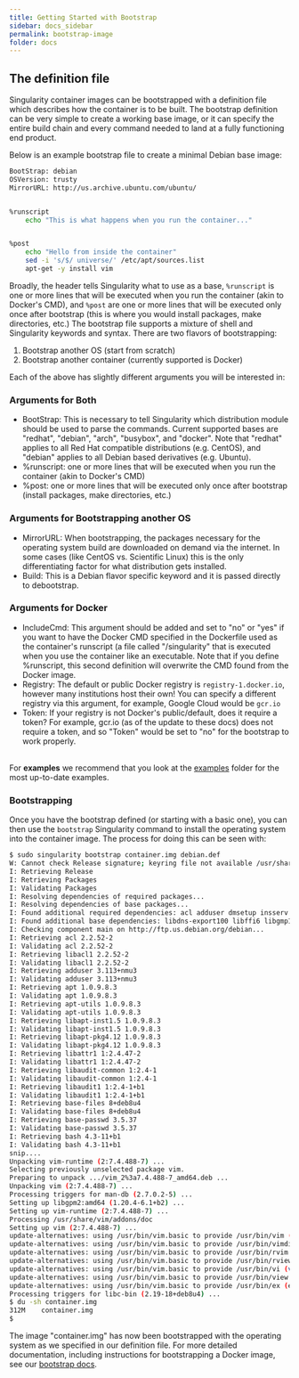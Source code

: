 ```yaml
---
title: Getting Started with Bootstrap
sidebar: docs_sidebar
permalink: bootstrap-image
folder: docs
---
```


## The definition file
Singularity container images can be bootstrapped with a definition file which describes how the container is to be built. The bootstrap definition can be very simple to create a working base image, or it can specify the entire build chain and every command needed to land at a fully functioning end product.

Below is an example bootstrap file to create a minimal Debian base image:

```bash
BootStrap: debian
OSVersion: trusty
MirrorURL: http://us.archive.ubuntu.com/ubuntu/


%runscript
    echo "This is what happens when you run the container..."


%post
    echo "Hello from inside the container"
    sed -i 's/$/ universe/' /etc/apt/sources.list
    apt-get -y install vim
```

Broadly, the header tells Singularity what to use as a base, `%runscript` is one or more lines that will be executed when you run the container (akin to Docker's CMD), and `%post` are one or more lines that will be executed only once after bootstrap (this is where you would install packages, make directories, etc.) The bootstrap file supports a mixture of shell and Singularity keywords and syntax. There are two flavors of bootstrapping:

1. Bootstrap another OS (start from scratch)
2. Bootstrap another container (currently supported is Docker)

Each of the above has slightly different arguments you will be interested in:

### Arguments for Both

- BootStrap: This is necessary to tell Singularity which distribution module should be used to parse the commands. Current supported bases are "redhat", "debian", "arch", "busybox", and "docker". Note that "redhat" applies to all Red Hat compatible distributions (e.g. CentOS), and "debian" applies to all Debian based derivatives (e.g. Ubuntu).
- %runscript: one or more lines that will be executed when you run the container (akin to Docker's CMD)
- %post: one or more lines that will be executed only once after bootstrap (install packages, make directories, etc.) 


### Arguments for Bootstrapping another OS
- MirrorURL: When bootstrapping, the packages necessary for the operating system build are downloaded on demand via the internet. In some cases (like CentOS vs. Scientific Linux) this is the only differentiating factor for what distribution gets installed.
- Build: This is a Debian flavor specific keyword and it is passed directly to debootstrap.


### Arguments for Docker

- IncludeCmd: This argument should be added and set to "no" or "yes" if you want to have the Docker CMD specified in the Dockerfile used as the container's runscript (a file called "/singularity" that is executed when you use the container like an executable. Note that if you define %runscript, this second definition will overwrite the CMD found from the Docker image.
- Registry: The default or public Docker registry is `registry-1.docker.io`, however many institutions host their own! You can specify a different registry via this argument, for example, Google Cloud would be `gcr.io`
- Token: If your registry is not Docker's public/default, does it require a token? For example, gcr.io (as of the update to these docs) does not require a token, and so "Token" would be set to "no" for the bootstrap to work properly.


<br>For <strong>examples</strong> we recommend that you look at the <a href="{{ site.repo}}/tree/master/examples" target="_blank">examples</a> folder for the most up-to-date examples.

### Bootstrapping
Once you have the bootstrap defined (or starting with a basic one), you can then use the `bootstrap` Singularity command to install the operating system into the container image. The process for doing this can be seen with:

```bash
$ sudo singularity bootstrap container.img debian.def 
W: Cannot check Release signature; keyring file not available /usr/share/keyrings/debian-archive-keyring.gpg
I: Retrieving Release 
I: Retrieving Packages 
I: Validating Packages 
I: Resolving dependencies of required packages...
I: Resolving dependencies of base packages...
I: Found additional required dependencies: acl adduser dmsetup insserv libaudit-common libaudit1 libbz2-1.0 libcap2 libcap2-bin libcryptsetup4 libdb5.3 libdebconfclient0 libdevmapper1.02.1 libgcrypt20 libgpg-error0 libkmod2 libncursesw5 libprocps3 libsemanage-common libsemanage1 libslang2 libsystemd0 libudev1 libustr-1.0-1 procps systemd systemd-sysv udev 
I: Found additional base dependencies: libdns-export100 libffi6 libgmp10 libgnutls-deb0-28 libgnutls-openssl27 libhogweed2 libicu52 libidn11 libirs-export91 libisc-export95 libisccfg-export90 libmnl0 libnetfilter-acct1 libnettle4 libnfnetlink0 libp11-kit0 libpsl0 libtasn1-6 
I: Checking component main on http://ftp.us.debian.org/debian...
I: Retrieving acl 2.2.52-2
I: Validating acl 2.2.52-2
I: Retrieving libacl1 2.2.52-2
I: Validating libacl1 2.2.52-2
I: Retrieving adduser 3.113+nmu3
I: Validating adduser 3.113+nmu3
I: Retrieving apt 1.0.9.8.3
I: Validating apt 1.0.9.8.3
I: Retrieving apt-utils 1.0.9.8.3
I: Validating apt-utils 1.0.9.8.3
I: Retrieving libapt-inst1.5 1.0.9.8.3
I: Validating libapt-inst1.5 1.0.9.8.3
I: Retrieving libapt-pkg4.12 1.0.9.8.3
I: Validating libapt-pkg4.12 1.0.9.8.3
I: Retrieving libattr1 1:2.4.47-2
I: Validating libattr1 1:2.4.47-2
I: Retrieving libaudit-common 1:2.4-1
I: Validating libaudit-common 1:2.4-1
I: Retrieving libaudit1 1:2.4-1+b1
I: Validating libaudit1 1:2.4-1+b1
I: Retrieving base-files 8+deb8u4
I: Validating base-files 8+deb8u4
I: Retrieving base-passwd 3.5.37
I: Validating base-passwd 3.5.37
I: Retrieving bash 4.3-11+b1
I: Validating bash 4.3-11+b1
snip....
Unpacking vim-runtime (2:7.4.488-7) ...
Selecting previously unselected package vim.
Preparing to unpack .../vim_2%3a7.4.488-7_amd64.deb ...
Unpacking vim (2:7.4.488-7) ...
Processing triggers for man-db (2.7.0.2-5) ...
Setting up libgpm2:amd64 (1.20.4-6.1+b2) ...
Setting up vim-runtime (2:7.4.488-7) ...
Processing /usr/share/vim/addons/doc
Setting up vim (2:7.4.488-7) ...
update-alternatives: using /usr/bin/vim.basic to provide /usr/bin/vim (vim) in auto mode
update-alternatives: using /usr/bin/vim.basic to provide /usr/bin/vimdiff (vimdiff) in auto mode
update-alternatives: using /usr/bin/vim.basic to provide /usr/bin/rvim (rvim) in auto mode
update-alternatives: using /usr/bin/vim.basic to provide /usr/bin/rview (rview) in auto mode
update-alternatives: using /usr/bin/vim.basic to provide /usr/bin/vi (vi) in auto mode
update-alternatives: using /usr/bin/vim.basic to provide /usr/bin/view (view) in auto mode
update-alternatives: using /usr/bin/vim.basic to provide /usr/bin/ex (ex) in auto mode
Processing triggers for libc-bin (2.19-18+deb8u4) ...
$ du -sh container.img 
312M    container.img
$ 
```

The image "container.img" has now been bootstrapped with the operating system as we specified in our definition file. For more detailed documentation, including instructions for bootstrapping a Docker image, see our <a href="/docs-bootstrap">bootstrap docs</a>.
